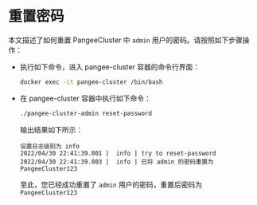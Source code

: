 ---
---

# 重置密码

本文描述了如何重置 PangeeCluster 中 `admin` 用户的密码。请按照如下步骤操作：

- 执行如下命令，进入 pangee-cluster 容器的命令行界面：

  ```sh
  docker exec -it pangee-cluster /bin/bash
  ```

- 在 pangee-cluster 容器中执行如下命令：

  ```sh
  ./pangee-cluster-admin reset-password
  ```

  输出结果如下所示：

  ```log
  设置日志级别为 info
  2022/04/30 22:41:39.801 |  info | try to reset-password
  2022/04/30 22:41:39.803 |  info | 已将 admin 的密码重置为 PangeeCluster123
  ```

  至此，您已经成功重置了 `admin` 用户的密码，重置后密码为 `PangeeCluster123`
